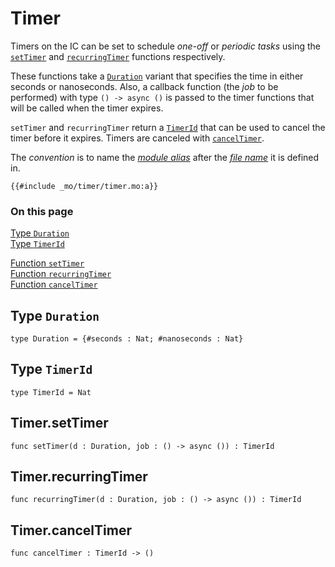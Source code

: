 # Timer

Timers on the IC can be set to schedule _one-off_ or _periodic tasks_ using the [`setTimer`](#timersettimer) and [`recurringTimer`](#timerrecurringtimer) functions respectively.

These functions take a [`Duration`](#type-duration) variant that specifies the time in either seconds or nanoseconds. Also, a callback function (the _job_ to be performed) with type `() -> async ()` is passed to the timer functions that will be called when the timer expires.

`setTimer` and `recurringTimer` return a [`TimerId`](#type-timerid) that can be used to cancel the timer before it expires. Timers are canceled with [`cancelTimer`](#timercanceltimer).

The _convention_ is to name the [_module alias_](/common-programming-concepts/modules.html#type-imports-and-renaming) after the [_file name_](/common-programming-concepts/modules.html#type-imports-and-renaming) it is defined in.

```motoko
{{#include _mo/timer/timer.mo:a}}
```

### On this page

[Type `Duration`](#type-duration)  
[Type `TimerId`](#type-timerid)

[Function `setTimer`](#timersettimer)  
[Function `recurringTimer`](#timerrecurringtimer)  
[Function `cancelTimer`](#timercanceltimer)

## Type `Duration`

```motoko
type Duration = {#seconds : Nat; #nanoseconds : Nat}
```

## Type `TimerId`

```motoko
type TimerId = Nat
```

## Timer.setTimer

```motoko
func setTimer(d : Duration, job : () -> async ()) : TimerId
```

## Timer.recurringTimer

```motoko
func recurringTimer(d : Duration, job : () -> async ()) : TimerId
```

## Timer.cancelTimer

```motoko
func cancelTimer : TimerId -> ()
```
